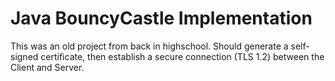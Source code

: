 # Java BouncyCastle Implementation
This was an old project from back in highschool.
Should generate a self-signed certificate, then establish a secure connection (TLS 1.2) between the Client and Server.
